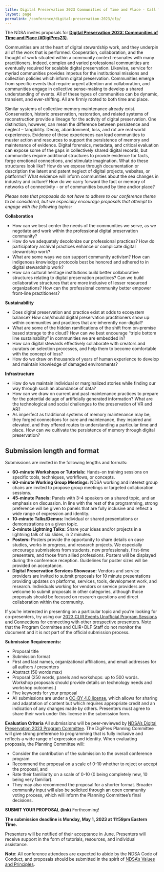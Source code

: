 ```yaml
---
title: Digital Preservation 2023 Communities of Time and Place - Call for Proposals
layout: page
permalink: /conference/digital-preservation-2023/cfp/
---
```


<!--<img alt="meetings" width="820" height="400" class="center" src='{{ "/images/conferences/DigiPres-2022-820x400.jpg"  | prepend: site.baseurl }}'>-->


The NDSA invites proposals for **[Digital Preservation 2023: Communities of Time and Place (#DigiPres23)](https://ndsa.org/conference/).** 

Communities are at the heart of digital stewardship work, and they underpin all of the work that is performed. Cooperation, collaboration, and the thought of work situated within a community context resonates with many practitioners, indeed, complex and varied professional communities are eventually required for scalable digital preservation. Likewise, service for myriad communities provides impetus for the institutional missions and collection policies which inform digital preservation. Communities emerge from specific events that require urgent attention and collaboration, and communities engage in collective sense-making to develop a shared understanding of events. All of these types of communities can be dynamic, transient, and ever-shifting. All are firmly rooted to both time and place. 

Similar systems of collective memory maintenance already exist. Conservation, historic preservation, restoration, and related systems of reconstruction provide a lineage for the activity of digital preservation. One distinction, however, can mean the difference between persistence and neglect – tangibility. Decay, abandonment, loss, and rot are real world experiences. Evidence of these experiences can lead communities to muster action and resources to support the persistence of memory and maintenance of evidence. Digital forensics, metadata, and critical evaluation can expose some of the gaps in collectively shared digital records, but communities require additional structures to provide evidence for facts, forge emotional connections, and stimulate imagination. What do these structures look like? How do we expose through documentation or description the latent and patent neglect of digital projects, websites, or platforms? What evidence will inform communities about the sea changes in industry and culture? How do we carry forward the fact or memory of networks of connectivity - or of communities bound by time and/or place? 

*Please note that proposals do not have to adhere to our conference theme to be considered, but we especially encourage proposals that attempt to engage with the following topics:*

**Collaboration**
- How can we best center the needs of the communities we serve, as we negotiate and work within the professional digital preservation community? 
- How do we adequately decolonize our professional practices? How do participatory archival practices enhance or complicate digital stewardship work?
- What are some ways we can support community activism? How can indigenous knowledge protocols best be honored and adhered to in digital stewardship work?
- How can cultural heritage institutions build better collaborative structures relating to digital preservation practices? Can we build collaborative structures that are more inclusive of lesser resourced organizations? How can the professional community better empower front-line practitioners? 

**Sustainability**
- Does digital preservation and practice exist at odds to ecosystem balance? How can/should digital preservation practitioners show up within communities and practices that are inherently non-digital?
- What are some of the hidden ramifications of the shift from on-premise based storage to the cloud? How can we best encourage “triple bottom line sustainability” in communities we are embedded in?
- How can digital stewards effectively collaborate with creators and curators on selection processes, and help them to become comfortable with the concept of loss? 
- How do we draw on thousands of years of human experience to develop and maintain knowledge of damaged environments?

**Infrastructure**
- How do we maintain individual or marginalized stories while finding our way through such an abundance of data? 
- How can we draw on current and past maintenance practices to prepare for the potential deluge of artificially generated information? What are the technological and social challenges to the preservation of VR and AR? 
- As imperfect as traditional systems of memory maintenance may be, they forged connections for care and maintenance, they inspired and elevated, and they offered routes to understanding a particular time and place. How can we cultivate the persistence of memory through digital preservation?

## Submission length and format
Submissions are invited in the following lengths and formats:
- **60-minute Workshops or Tutorials:** Hands-on training sessions on specific tools, techniques, workflows, or concepts. 
- **60-minute Working Group Meetings:** NDSA working and interest group chairs are invited to propose group meetings or targeted collaboration sessions. 
- **45-minute Panels:** Panels with 3-4 speakers on a shared topic, and an emphasis on discussion. In line with the rest of the programming, strong preference will be given to panels that are fully inclusive and reflect a wide range of expression and identity.
- **10-minute Talks/Demos:** Individual or shared presentations or demonstrations on a given topic.
- **2-minute Lightning Talks:** Share your ideas and/or projects in a lightning talk of six slides, in 2 minutes. 
- **Posters:** Posters provide the opportunity to share details on case studies, works in progress, and research projects.  We especially encourage submissions from students, new professionals, first-time presenters, and those from allied professions. Posters will be displayed during the conference reception. Guidelines for poster sizes will be provided on acceptance.
- **Digital Preservation Services Showcase:** Vendors and service providers are invited to submit proposals for 10 minute presentations providing updates on platforms, services, tools, development work, and research. Individuals working for vendors or service providers are welcome to submit proposals in other categories, although those proposals should be focused on research questions and direct collaboration within the community. 


If you’re interested in presenting on a particular topic and you’re looking for co-presenters, try using our [2023 CLIR Events Unofficial Program Sessions and Connections](https://docs.google.com/spreadsheets/d/1QLTMOxpQ_b_lhOMBoTX2F-40cXfAik-Yy-Z2Q6eHilU/edit?usp=sharing) for connecting with other prospective presenters. Note that the Program Committee and CLIR+DLF Staff do not monitor the document and it is not part of the official submission process.  

**Submission Requirements:**
- Proposal title
- Submission format
- First and last names, organizational affiliations, and email addresses for all authors / presenters
- Abstract (50 words max)
- Proposal (250 words, panels and workshops: up to 500 words. Workshop proposals should provide details on technology needs and workshop outcomes.)
- Five keywords for your proposal
- All submissions are under a [CC-BY 4.0 license](https://creativecommons.org/licenses/by/4.0/), which allows for sharing and adaptation of content but which requires appropriate credit and an indication of any changes made by others. Presenters must agree to share their work under this license in the submission form.

**Evaluation Criteria**
All submissions will be peer-reviewed by [NDSA’s Digital Preservation 2023 Program Committee](https://ndsa.org/conference/). The DigiPres Planning Committee will give strong preference to programming that is fully inclusive and reflects a wide range of expression and identity. When evaluating proposals, the Planning Committee will:
- Consider the contribution of the submission to the overall conference program
- Recommend the proposal on a scale of 0-10 whether to reject or accept the proposal, and 
- Rate their familiarity on a scale of 0-10 (0 being completely new, 10 being very familiar). 
- They may also recommend the proposal for a shorter format.
Broader community input will also be solicited through an open community voting process, which will inform the Planning Committee’s final decisions.

**SUBMIT YOUR PROPOSAL (link)**
Forthcoming!

**The submission deadline is Monday, May 1, 2023 at 11:59pm Eastern Time.** 


Presenters will be notified of their acceptance in June. Presenters will receive support in the form of tutorials, resources, and individual assistance.

**Note:** All conference attendees are expected to abide by the NDSA Code of Conduct, and proposals should be submitted in the spirit of [NDSA’s Values and Principles](https://ndsa.org/about/foundational-strategy/). 


<!--



Presenters will be notified of their acceptance in June. Presenters will receive support in the form of tutorials, resources, and individual assistance.


**The 2022 Call for Proposals closed on May 9, 2022.**


## About the NDSA and Digital Preservation 2022
[The NDSA is a consortium of over 250 organizations](https://ndsa.org/about/) committed to the long-term preservation and stewardship of digital information and cultural heritage. Digital Preservation is the major meeting and conference of the NDSA. Open to members and non-members alike, it highlights the theory and practice of digital stewardship and preservation, data curation, the digital object lifecycle, and related issues.

Digital Preservation 2022 ([#DigiPres22](https://twitter.com/hashtag/digipres22)) is held in partnership with NDSA's host organization, the [Council on Library and Information Resources](https://www.clir.org) (CLIR). Separate calls are being issued for CLIR’s 2022 events, the [2022 DLF Forum](https://forum2022.diglib.org) (October 10-12) and associated workshop series [Learn@DLF](https://forum2021.diglib.org/learndlf/) (October 9), and the [Digitizing Hidden Collections Symposium](https://www.clir.org/hiddencollections/events/2022-symposium/) (October 12-13). NDSA strives to create a safe, accessible, welcoming, and inclusive event, and adheres to [DLF’s Code of Conduct](https://www.diglib.org/about/code-of-conduct/). 

**Questions?** Feel free to reach out to [ndsa-digipres@lists.clir.org](mailto:ndsa-digipres@lists.clir.org) and someone will get back to you as soon as possible.-->



